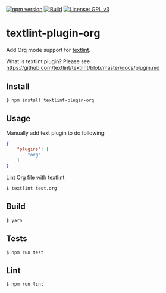 [![npm version](https://badge.fury.io/js/textlint-plugin-org.svg)](https://badge.fury.io/js/textlint-plugin-org)
[![Build](https://github.com/kijimaD/textlint-plugin-org/actions/workflows/build.yml/badge.svg)](https://github.com/kijimaD/textlint-plugin-org/actions/workflows/build.yml)
[![License: GPL v3](https://img.shields.io/badge/License-GPLv3-blue.svg)](https://www.gnu.org/licenses/gpl-3.0)
# textlint-plugin-org

Add Org mode support for [textlint](https://github.com/textlint/textlint "textlint").

What is textlint plugin? Please see https://github.com/textlint/textlint/blob/master/docs/plugin.md

## Install

```shell
$ npm install textlint-plugin-org
```

## Usage

Manually add text plugin to do following:

```json
{
    "plugins": [
        "org"
    ]
}
```

Lint Org file with textlint

```shell
$ textlint test.org
```

## Build

```
$ yarn
```

## Tests

```
$ npm run test
```

## Lint

```
$ npm run lint
```
